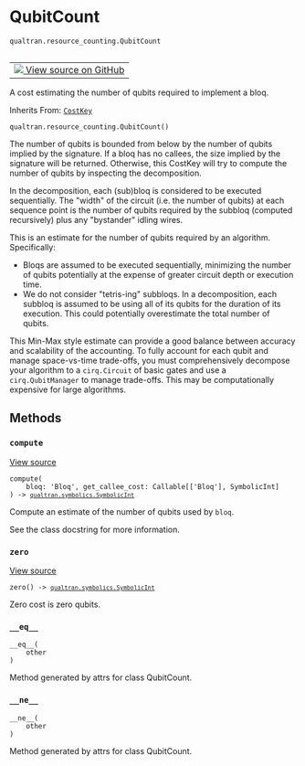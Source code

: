 # QubitCount
`qualtran.resource_counting.QubitCount`


<table class="tfo-notebook-buttons tfo-api nocontent" align="left">
<td>
  <a target="_blank" href="https://github.com/quantumlib/Qualtran/blob/main/qualtran/resource_counting/_qubit_counts.py#L71-L135">
    <img src="https://www.tensorflow.org/images/GitHub-Mark-32px.png" />
    View source on GitHub
  </a>
</td>
</table>



A cost estimating the number of qubits required to implement a bloq.

Inherits From: [`CostKey`](../../qualtran/resource_counting/CostKey.md)

<pre class="devsite-click-to-copy prettyprint lang-py tfo-signature-link">
<code>qualtran.resource_counting.QubitCount()
</code></pre>



<!-- Placeholder for "Used in" -->

The number of qubits is bounded from below by the number of qubits implied by the signature.
If a bloq has no callees, the size implied by the signature will be returned. Otherwise,
this CostKey will try to compute the number of qubits by inspecting the decomposition.

In the decomposition, each (sub)bloq is considered to be executed sequentially. The "width"
of the circuit (i.e. the number of qubits) at each sequence point is the number of qubits
required by the subbloq (computed recursively) plus any "bystander" idling wires.

This is an estimate for the number of qubits required by an algorithm. Specifically:
 - Bloqs are assumed to be executed sequentially, minimizing the number of qubits potentially
   at the expense of greater circuit depth or execution time.
 - We do not consider "tetris-ing" subbloqs. In a decomposition, each subbloq is assumed
   to be using all of its qubits for the duration of its execution. This could potentially
   overestimate the total number of qubits.

This Min-Max style estimate can provide a good balance between accuracy and scalability
of the accounting. To fully account for each qubit and manage space-vs-time trade-offs,
you must comprehensively decompose your algorithm to a `cirq.Circuit` of basic gates and
use a `cirq.QubitManager` to manage trade-offs. This may be computationally expensive for
large algorithms.

## Methods

<h3 id="compute"><code>compute</code></h3>

<a target="_blank" class="external" href="https://github.com/quantumlib/Qualtran/blob/main/qualtran/resource_counting/_qubit_counts.py#L97-L128">View source</a>

<pre class="devsite-click-to-copy prettyprint lang-py tfo-signature-link">
<code>compute(
    bloq: 'Bloq', get_callee_cost: Callable[['Bloq'], SymbolicInt]
) -> <a href="../../qualtran/symbolics/SymbolicInt.html"><code>qualtran.symbolics.SymbolicInt</code></a>
</code></pre>

Compute an estimate of the number of qubits used by `bloq`.

See the class docstring for more information.

<h3 id="zero"><code>zero</code></h3>

<a target="_blank" class="external" href="https://github.com/quantumlib/Qualtran/blob/main/qualtran/resource_counting/_qubit_counts.py#L130-L132">View source</a>

<pre class="devsite-click-to-copy prettyprint lang-py tfo-signature-link">
<code>zero() -> <a href="../../qualtran/symbolics/SymbolicInt.html"><code>qualtran.symbolics.SymbolicInt</code></a>
</code></pre>

Zero cost is zero qubits.


<h3 id="__eq__"><code>__eq__</code></h3>

<pre class="devsite-click-to-copy prettyprint lang-py tfo-signature-link">
<code>__eq__(
    other
)
</code></pre>

Method generated by attrs for class QubitCount.


<h3 id="__ne__"><code>__ne__</code></h3>

<pre class="devsite-click-to-copy prettyprint lang-py tfo-signature-link">
<code>__ne__(
    other
)
</code></pre>

Method generated by attrs for class QubitCount.




